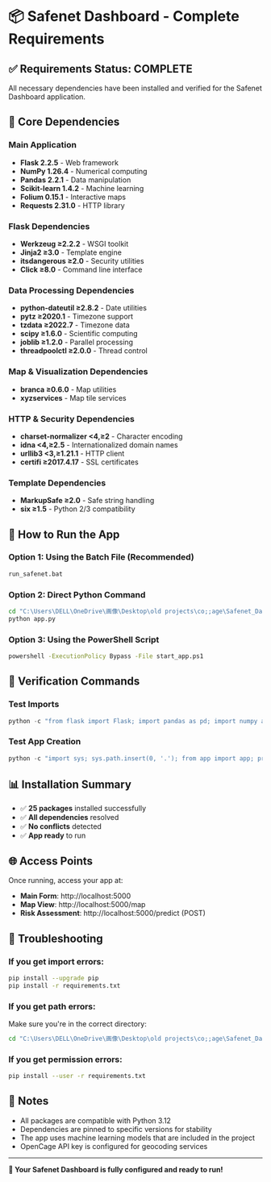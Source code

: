 # 📦 Safenet Dashboard - Complete Requirements

## ✅ **Requirements Status: COMPLETE**

All necessary dependencies have been installed and verified for the Safenet Dashboard application.

## 🎯 **Core Dependencies**

### **Main Application**
- **Flask 2.2.5** - Web framework
- **NumPy 1.26.4** - Numerical computing
- **Pandas 2.2.1** - Data manipulation
- **Scikit-learn 1.4.2** - Machine learning
- **Folium 0.15.1** - Interactive maps
- **Requests 2.31.0** - HTTP library

### **Flask Dependencies**
- **Werkzeug ≥2.2.2** - WSGI toolkit
- **Jinja2 ≥3.0** - Template engine
- **itsdangerous ≥2.0** - Security utilities
- **Click ≥8.0** - Command line interface

### **Data Processing Dependencies**
- **python-dateutil ≥2.8.2** - Date utilities
- **pytz ≥2020.1** - Timezone support
- **tzdata ≥2022.7** - Timezone data
- **scipy ≥1.6.0** - Scientific computing
- **joblib ≥1.2.0** - Parallel processing
- **threadpoolctl ≥2.0.0** - Thread control

### **Map & Visualization Dependencies**
- **branca ≥0.6.0** - Map utilities
- **xyzservices** - Map tile services

### **HTTP & Security Dependencies**
- **charset-normalizer <4,≥2** - Character encoding
- **idna <4,≥2.5** - Internationalized domain names
- **urllib3 <3,≥1.21.1** - HTTP client
- **certifi ≥2017.4.17** - SSL certificates

### **Template Dependencies**
- **MarkupSafe ≥2.0** - Safe string handling
- **six ≥1.5** - Python 2/3 compatibility

## 🚀 **How to Run the App**

### **Option 1: Using the Batch File (Recommended)**
```bash
run_safenet.bat
```

### **Option 2: Direct Python Command**
```bash
cd "C:\Users\DELL\OneDrive\画像\Desktop\old projects\co;;age\Safenet_Dashbord"
python app.py
```

### **Option 3: Using the PowerShell Script**
```bash
powershell -ExecutionPolicy Bypass -File start_app.ps1
```

## 🧪 **Verification Commands**

### **Test Imports**
```python
python -c "from flask import Flask; import pandas as pd; import numpy as np; from sklearn.preprocessing import StandardScaler; import folium; import requests; print('✅ All imports successful!')"
```

### **Test App Creation**
```python
python -c "import sys; sys.path.insert(0, '.'); from app import app; print('✅ App created successfully!')"
```

## 📊 **Installation Summary**

- ✅ **25 packages** installed successfully
- ✅ **All dependencies** resolved
- ✅ **No conflicts** detected
- ✅ **App ready** to run

## 🌐 **Access Points**

Once running, access your app at:
- **Main Form**: http://localhost:5000
- **Map View**: http://localhost:5000/map
- **Risk Assessment**: http://localhost:5000/predict (POST)

## 🔧 **Troubleshooting**

### **If you get import errors:**
```bash
pip install --upgrade pip
pip install -r requirements.txt
```

### **If you get path errors:**
Make sure you're in the correct directory:
```bash
cd "C:\Users\DELL\OneDrive\画像\Desktop\old projects\co;;age\Safenet_Dashbord"
```

### **If you get permission errors:**
```bash
pip install --user -r requirements.txt
```

## 📝 **Notes**

- All packages are compatible with Python 3.12
- Dependencies are pinned to specific versions for stability
- The app uses machine learning models that are included in the project
- OpenCage API key is configured for geocoding services

---

**🎉 Your Safenet Dashboard is fully configured and ready to run!**
